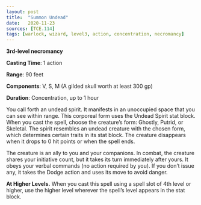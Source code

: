 ```yaml
---
layout: post
title:  "Summon Undead"
date:   2020-11-23
sources: [TCE.114]
tags: [warlock, wizard, level3, action, concentration, necromancy]
---
```


**3rd-level necromancy**

**Casting Time**: 1 action

**Range**: 90 feet

**Components**: V, S, M (A gilded skull worth at least 300 gp)

**Duration**: Concentration, up to 1 hour

You call forth an undead spirit. It manifests in an unoccupied space that you can see within range. This corporeal form uses the Undead Spirit stat block. When you cast the spell, choose the creature’s form: Ghostly, Putrid, or Skeletal. The spirit resembles an undead creature with the chosen form, which determines certain traits in its stat block. The creature disappears when it drops to 0 hit points or when the spell ends.

The creature is an ally to you and your companions. In combat, the creature shares your initiative count, but it takes its turn immediately after yours. It obeys your verbal commands (no action required by you). If you don’t issue any, it takes the Dodge action and uses its move to avoid danger.

**At Higher Levels.** When you cast this spell using a spell slot of 4th level or higher, use the higher level wherever the spell’s level appears in the stat block.
